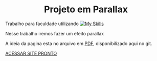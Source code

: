 ﻿

<h1 align="center">Projeto em Parallax</h1>

Trabalho para faculdade utilizando [![My Skills](https://skillicons.dev/icons?i=js,html,css)](https://skillicons.dev)

Nesse trabalho iremos fazer um efeito parallax

A ideia da pagina esta no arquivo em [PDF](https://github.com/KauaBrenoQuerubino/Trabalho-Parallax-Faculdade/blob/main/Parallax%20-%20HTML%20Sem%C3%A2ntico.pdf), disponibilizado aqui no git.

[ACESSAR SITE PRONTO](https://parallaxfacul.netlify.app/)
